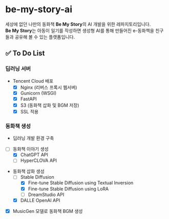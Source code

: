 # be-my-story-ai

세상에 없던 나만의 동화책 **Be My Story**의 AI 개발을 위한 레파지토리입니다.  
**Be My Story**는 아동이 일기를 작성하면 생성형 AI를 통해 만들어진 e-동화책을 친구들과 공유해 볼 수 있는 플랫폼입니다.

## :white_check_mark: To Do List

### 딥러닝 서버

- Tencent Cloud 배포
  - [x] Nginx (리버스 프록시 웹서버)
  - [x] Gunicorn (WSGI)
  - [x] FastAPI
  - [x] S3 (동화책 삽화 및 BGM 저장)
  - [x] SSL 적용

### 동화책 생성
- 딥러닝 개발 환경 구축
  
- [ ] 동화책 이야기 생성
   - [X] ChatGPT API
   - [ ] HyperCLOVA API
- 동화책 삽화 생성
  - [ ] Stable Diffusion
    - [X] Fine-tune Stable Diffusion using Textual Inversion
    - [X] Fine-tune Stable Diffusion using LoRA
    - [ ] DreamStudio API
  - [X] DALLE OpenAI API
- [X] MusicGen 모델로 동화책 BGM 생성

